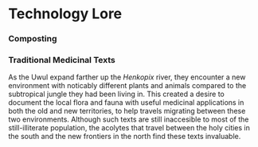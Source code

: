 # Technology Lore

### Composting



### Traditional Medicinal Texts

As the Uwul expand farther up the *Henkopix* river, they encounter a new environment with noticably different plants and animals compared to the subtropical jungle they had been living in.  This created a desire to document the local flora and fauna with useful medicinal applications in both the old and new territories, to help travels migrating between these two environments.  Although such texts are still inaccesible to most of the still-illiterate population, the acolytes that travel between the holy cities in the south and the new frontiers in the north find these texts invaluable.

